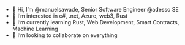 - 👋 Hi, I’m @manuelsawade, Senior Software Engineer @adesso SE
- 👀 I’m interested in c#, .net, Azure, web3, Rust
- 🌱 I’m currently learning Rust, Web Development, Smart Contracts, Machine Learning
- 💞️ I’m looking to collaborate on everything

<!---
manuelsawade/manuelsawade is a ✨ special ✨ repository because its `README.md` (this file) appears on your GitHub profile.
You can click the Preview link to take a look at your changes.
--->
